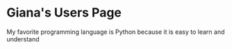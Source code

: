 # Giana's Users Page
My favorite programming language is Python because it is easy to learn and understand